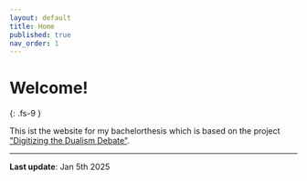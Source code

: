 ```yaml
---
layout: default
title: Home
published: true
nav_order: 1
---
```


# Welcome!
{: .fs-9 }

This ist the website for my bachelorthesis which is based on the project ["Digitizing the Dualism Debate"](https://dcmlab.github.io/ddd/). 

---
**Last update**: Jan 5th 2025

